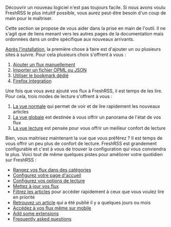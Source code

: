 Découvrir un nouveau logiciel n'est pas toujours facile. Si nous avons voulu
FreshRSS le plus intuitif possible, vous aurez peut-être besoin d'un coup de
main pour le maîtriser.

Cette section se propose de vous aider dans la prise en main de l'outil. Il
ne s'agit que de liens menant vers les autres pages de la documentation mais
ordonnées dans un ordre spécifique aux nouveaux arrivants.

[Après l'installation](../../en/admins/02_Installation.md), la première
chose à faire est d'ajouter un ou plusieurs sites à suivre. Pour cela
plusieurs choix s'offrent à vous :

1. [Ajouter un flux manuellement](04_Subscriptions.md#ajouter-un-flux)
2. [Importer un fichier OPML ou JSON](04_Subscriptions.md#import-et-export)
3. [Utiliser le bookmark dédié](04_Subscriptions.md#utiliser-le-bookmark)
4. [Firefox integration](04_Subscriptions.md#firefox-subscription-service)

Une fois que vous avez ajouté vos flux à FreshRSS, il est temps de les
lire. Pour cela, trois modes de lecture s'offrent à vous :

1. [La vue normale](03_Main_view.md#la-vue-normale) qui permet de voir et de
   lire rapidement les nouveaux articles
2. [La vue globale](03_Main_view.md#la-vue-globale) est destinée à vous
   offrir un panorama de l'état de vos flux
3. [La vue lecture](03_Main_view.md#la-vue-lecture) est pensée pour vous
   offrir un meilleur confort de lecture

Bien, vous maitrisez maintenant la vue que vous préférez ? Il est temps de
vous offrir un peu plus de confort de lecture. FreshRSS est grandement
configurable et c'est à vous de trouver la configuration qui vous conviendra
le plus. Voici tout de même quelques pistes pour améliorer votre quotidien
sur FreshRSS :

* [Rangez vos flux dans des
  catégories](04_Subscriptions.md#organisation_des_flux)
* [Configurez votre page
  d'accueil](05_Configuration.md#personnaliser-la-vue)
* [Configurez vos options de
  lecture](05_Configuration.md#options-de-lecture)
* [Mettez à jour vos flux](03_Main_view.md#rafraichir-les-flux)
* [Filtrez les articles](03_Main_view.md#filtrer-les-articles) pour accéder
  rapidement à ceux que vous voulez lire en priorité
* [Retrouvez un article](03_Main_view.md#rechercher-des-articles) qui a été
  publié il y a quelques jours ou mois
* [Accédez à vos flux même sur mobile](06_Mobile_access.md)
* [Add some extensions](https://github.com/FreshRSS/Extensions)
* [Frequently asked questions](07_Frequently_Asked_Questions.md)
